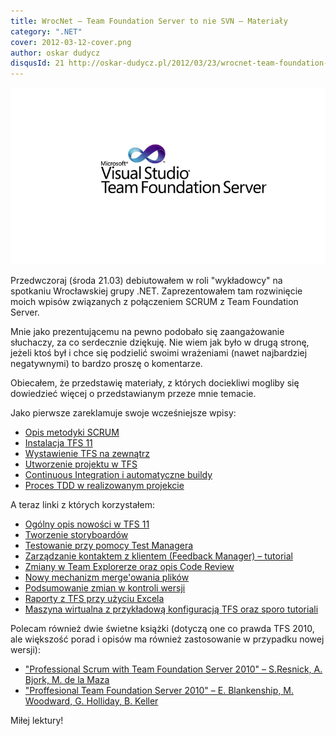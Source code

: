 ```yaml
---
title: WrocNet – Team Foundation Server to nie SVN – Materiały
category: ".NET"
cover: 2012-03-12-cover.png
author: oskar dudycz
disqusId: 21 http://oskar-dudycz.pl/2012/03/23/wrocnet-team-foundation-server-to-nie/
---
```


![cover](2012-03-12-cover.png)

Przedwczoraj (środa 21.03) debiutowałem w roli "wykładowcy" na spotkaniu Wrocławskiej grupy .NET. Zaprezentowałem tam rozwinięcie moich wpisów związanych z połączeniem SCRUM z Team Foundation Server. 

Mnie jako prezentującemu na pewno podobało się zaangażowanie słuchaczy, za co serdecznie dziękuję. Nie wiem jak było w drugą stronę, jeżeli ktoś był i chce się podzielić swoimi wrażeniami (nawet najbardziej negatywnymi) to bardzo proszę o komentarze.

Obiecałem, że przedstawię materiały, z których dociekliwi mogliby się dowiedzieć więcej o przedstawianym przeze mnie temacie.

Jako pierwsze zareklamuje swoje wcześniejsze wpisy:
* [Opis metodyki SCRUM](https://oskar-dudycz.pl/2011/11/09/scrum-i-team-foundation-system-cz1/)
* [Instalacja TFS 11](https://oskar-dudycz.pl/2011/11/11/scrum-i-team-foundation-server-cz2/)
* [Wystawienie TFS na zewnątrz](https://oskar-dudycz.pl/2011/11/16/scrum-i-team-foundation-server-cz3/)
* [Utworzenie projektu w TFS](https://oskar-dudycz.pl/2011/11/22/scrum-i-team-foundation-server-cz4/)
* [Continuous Integration i automatyczne buildy](https://oskar-dudycz.pl/2011/11/30/scrum-i-team-foundation-server-cz5/)
* [Proces TDD w realizowanym projekcie](https://oskar-dudycz.pl/2011/12/10/scrum-i-team-foundation-server-cz6/)

A teraz linki z których korzystałem:
* [Ogólny opis nowości w TFS 11](http://blogs.msdn.com/b/visualstudioalm/archive/2011/09/20/visual-studio-team-foundation-server-11-developer-preview-what-s-new-for-team-foundation-server.aspx)
* [Tworzenie storyboardów](http://msdn.microsoft.com/en-us/library/hh409276%28v=vs.110%29.aspx)
* [Testowanie przy pomocy Test Managera](http://msdn.microsoft.com/en-us/library/hh301770%28v=vs.110%29.aspx)
* [Zarządzanie kontaktem z klientem (Feedback Manager) – tutorial](http://msdn.microsoft.com/en-us/library/hh301769%28v=vs.110%29.aspx)
* [Zmiany w Team Explorerze oraz opis Code Review](http://blogs.msdn.com/b/bharry/archive/2011/09/19/the-new-team-explorer-in-tfs-11.aspx)
* [Nowy mechanizm merge'owania plików](http://blogs.msdn.com/b/bharry/archive/2011/08/31/merge-enhancements-in-tfs-11.aspx)
* [Podsumowanie zmian w kontroli wersji](http://blogs.msdn.com/b/bharry/archive/2011/09/01/wrapping-up-tfs-11-version-control-improvements.aspx)
* [Raporty z TFS przy użyciu Excela](http://www.woodwardweb.com/vsts/getting_started.html)
* [Maszyna wirtualna z przykładową konfiguracją TFS oraz sporo tutoriali](http://blogs.msdn.com/b/briankel/archive/2011/09/16/visual-studio-11-application-lifecycle-management-virtual-machine-and-hands-on-labs-demo-scripts.aspx)

Polecam również dwie świetne książki (dotyczą one co prawda TFS 2010, ale większość porad i opisów ma również zastosowanie w przypadku nowej wersji):

* ["Professional Scrum with Team Foundation Server 2010" – S.Resnick, A. Bjork, M. de la Maza](http://www.amazon.com/Professional-Scrum-Foundation-Server-Programmer/dp/0470943335)
* ["Proffesional Team Foundation Server 2010" – E. Blankenship, M. Woodward, G. Holliday, B. Keller](http://www.amazon.com/Professional-Team-Foundation-Server-Programmer/dp/0470943327/ref=sr_1_sc_1?s=books&ie=UTF8&qid=1332490618&sr=1-1-spell)

Miłej lektury!